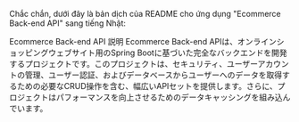 
Chắc chắn, dưới đây là bản dịch của README cho ứng dụng "Ecommerce Back-end API" sang tiếng Nhật:

Ecommerce Back-end API
説明
Ecommerce Back-end APIは、オンラインショッピングウェブサイト用のSpring Bootに基づいた完全なバックエンドを開発するプロジェクトです。このプロジェクトは、セキュリティ、ユーザーアカウントの管理、ユーザー認証、およびデータベースからユーザーへのデータを取得するための必要なCRUD操作を含む、幅広いAPIセットを提供します。さらに、プロジェクトはパフォーマンスを向上させるためのデータキャッシングを組み込んでいます。
